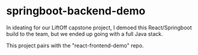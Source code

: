 # springboot-backend-demo

In ideating for our LiftOff capstone project, I demoed this React/Springboot build to the team, but we ended up going with a full Java stack.

This project pairs with the "react-frontend-demo" repo.
